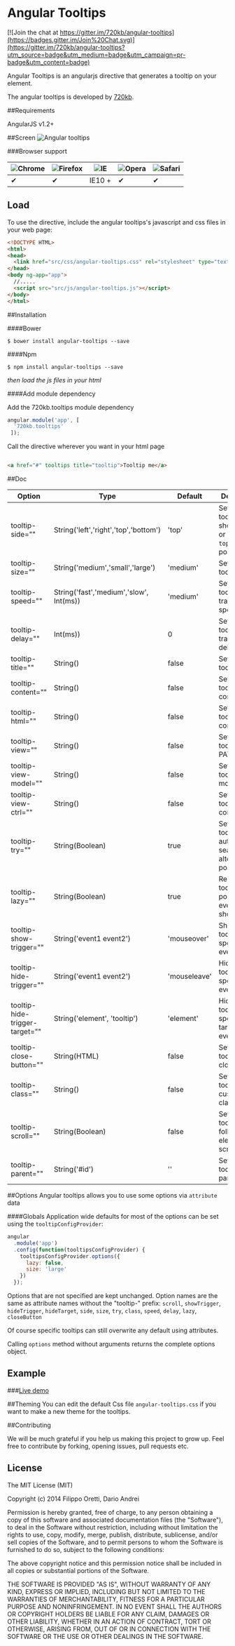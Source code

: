 Angular Tooltips
==================


[![Join the chat at https://gitter.im/720kb/angular-tooltips](https://badges.gitter.im/Join%20Chat.svg)](https://gitter.im/720kb/angular-tooltips?utm_source=badge&utm_medium=badge&utm_campaign=pr-badge&utm_content=badge)


Angular Tooltips is an angularjs directive that generates a tooltip on your element.


The angular tooltips is developed by [720kb](http://720kb.net).

##Requirements


AngularJS v1.2+

##Screen
![Angular tooltips](http://i.imgur.com/2rOwAbQ.png)

###Browser support


![Chrome](https://raw.github.com/alrra/browser-logos/master/chrome/chrome_48x48.png) | ![Firefox](https://raw.github.com/alrra/browser-logos/master/firefox/firefox_48x48.png) | ![IE](https://raw.github.com/alrra/browser-logos/master/internet-explorer/internet-explorer_48x48.png) | ![Opera](https://raw.github.com/alrra/browser-logos/master/opera/opera_48x48.png) | ![Safari](https://raw.github.com/alrra/browser-logos/master/safari/safari_48x48.png)
--- | --- | --- | --- | --- |
 ✔ | ✔ | IE10 + | ✔ | ✔ |


## Load

To use the directive, include the angular tooltips's javascript and css files in your web page:

```html
<!DOCTYPE HTML>
<html>
<head>
  <link href="src/css/angular-tooltips.css" rel="stylesheet" type="text/css" />
</head>
<body ng-app="app">
  //.....
  <script src="src/js/angular-tooltips.js"></script>
</body>
</html>
```

##Installation

####Bower

```
$ bower install angular-tooltips --save
```

####Npm

```
$ npm install angular-tooltips --save
```

_then load the js files in your html_

####Add module dependency

Add the 720kb.tooltips module dependency

```js
angular.module('app', [
  '720kb.tooltips'
 ]);
```


Call the directive wherever you want in your html page

```html

<a href="#" tooltips title="tooltip">Tooltip me</a>

```

##Doc

Option | Type | Default | Description
------------- | ------------- | ------------- | -------------
tooltip-side="" | String('left','right','top','bottom') | 'top' | Set your tooltip to show on `left` or `right` or `top` or `bottom` position
tooltip-size="" | String('medium','small','large') | 'medium' | Set your tooltip size
tooltip-speed="" | String('fast','medium','slow', Int(ms)) | 'medium' | Set your tooltip transition speed
tooltip-delay="" | Int(ms)) | 0 | Set your tooltip transition delay
tooltip-title="" | String() | false | Set your tooltip title
tooltip-content="" | String() | false | Set your tooltip content
tooltip-html="" | String() | false | Set your tooltip HTML content
tooltip-view="" | String() | false | Set your tooltip view PATH
tooltip-view-model="" | String() | false | Set your tooltip view model
tooltip-view-ctrl="" | String() | false | Set your tooltip view controller
tooltip-try="" | String(Boolean) | true | Set your tooltip to automatically search for an alternative position
tooltip-lazy="" | String(Boolean) | true | Re-init the tooltip position everytime is shown
tooltip-show-trigger="" | String('event1 event2') | 'mouseover' | Show the tooltip on specific event/events
tooltip-hide-trigger="" | String('event1 event2') | 'mouseleave' | Hide the tooltip on specific event/events
tooltip-hide-trigger-target="" | String('element', 'tooltip') | 'element' | Hide the tooltip on specific target event/events
tooltip-close-button="" | String(HTML) | false | Set the tooltip HTML close button
tooltip-class="" | String() | false | Set the tooltip custom CSS class/classes
tooltip-scroll="" | String(Boolean) | false | Set the tooltip to follow the element on scroll/move
tooltip-parent="" | String('#id') | '<body>' | Set the tooltip DOM parent by ID


##Options
Angular tooltips allows you to use some options via `attribute` data

####Globals
Application wide defaults for most of the options can be set using the `tooltipConfigProvider`:

```js
angular
  .module('app')
  .config(function(tooltipsConfigProvider) {
    tooltipsConfigProvider.options({
      lazy: false,
      size: 'large'
    })
  });
```
Options that are not specified are kept unchanged.
Option names are the same as attribute names without the "tooltip-" prefix: `scroll`, `showTrigger`, `hideTrigger`,
`hideTarget`, `side`, `size`, `try`, `class`, `speed`, `delay`, `lazy`, `closeButton`

Of course specific tooltips can still overwrite any default using attributes.

Calling `options` method without arguments returns the complete options object.

## Example

###[Live demo](https://720kb.github.io/angular-tooltips)

##Theming
You can edit the default Css file `angular-tooltips.css` if you want to make a new theme for the tooltips.

##Contributing

We will be much grateful if you help us making this project to grow up.
Feel free to contribute by forking, opening issues, pull requests etc.

## License

The MIT License (MIT)

Copyright (c) 2014 Filippo Oretti, Dario Andrei

Permission is hereby granted, free of charge, to any person obtaining a copy of this software and associated documentation files (the "Software"), to deal in the Software without restriction, including without limitation the rights to use, copy, modify, merge, publish, distribute, sublicense, and/or sell copies of the Software, and to permit persons to whom the Software is furnished to do so, subject to the following conditions:

The above copyright notice and this permission notice shall be included in all copies or substantial portions of the Software.

THE SOFTWARE IS PROVIDED "AS IS", WITHOUT WARRANTY OF ANY KIND, EXPRESS OR IMPLIED, INCLUDING BUT NOT LIMITED TO THE WARRANTIES OF MERCHANTABILITY, FITNESS FOR A PARTICULAR PURPOSE AND NONINFRINGEMENT. IN NO EVENT SHALL THE AUTHORS OR COPYRIGHT HOLDERS BE LIABLE FOR ANY CLAIM, DAMAGES OR OTHER LIABILITY, WHETHER IN AN ACTION OF CONTRACT, TORT OR OTHERWISE, ARISING FROM, OUT OF OR IN CONNECTION WITH THE SOFTWARE OR THE USE OR OTHER DEALINGS IN THE SOFTWARE.
